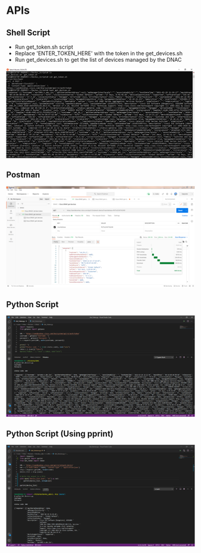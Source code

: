 # APIs 

## Shell Script

* Run get_token.sh script
* Replace 'ENTER_TOKEN_HERE' with the token in the get_devices.sh
* Run get_devices.sh to get the list of devices managed by the DNAC

![img-1](https://github.com/Peter2220/DevAsc_Labs/raw/master/2.%20APIs/Shell%20Script%20Output.png)



## Postman
![img-2](https://github.com/Peter2220/DevAsc_Labs/raw/master/2.%20APIs/Postman%20Output.png)



## Python Script
![img-3](https://github.com/Peter2220/DevAsc_Labs/raw/master/2.%20APIs/Python%20Output.png)



## Python Script (Using pprint)
![img-4](https://github.com/Peter2220/DevAsc_Labs/raw/master/2.%20APIs/Python%20Output%20(Using%20pprint).png)
